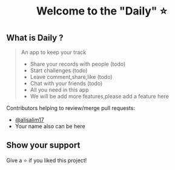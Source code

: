 <h1 align="center">Welcome to the "Daily" ⭐</h1>



## What is Daily ? 
> An app to keep your track
>    -  Share your records with people (todo)
>    -  Start challenges (todo)
>    -  Leave comment,share,like (todo)
>    -  Chat with your friends (todo)
>    -  All you need in this app
>    -  We will be add more features,please add a feature here

Contributors helping to review/merge pull requests:

- [@alisalim17](https://github.com/alisalim17)
- Your name also can be here

## Show your support

Give a ⭐️ if you liked this project!
